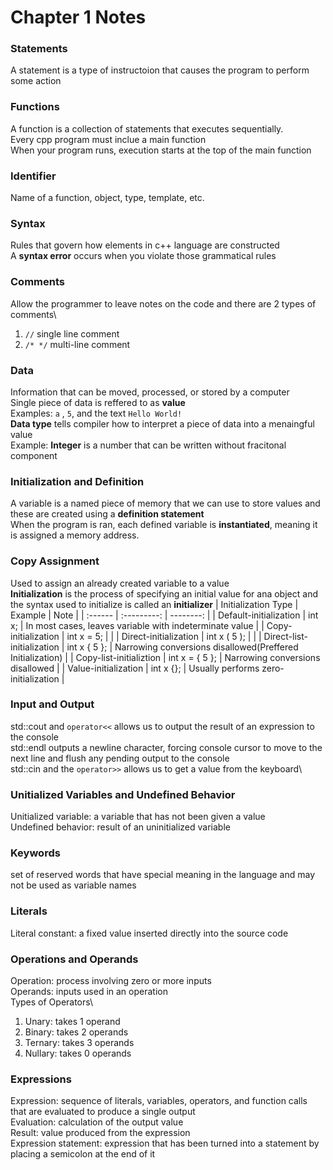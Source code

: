 # Chapter 1 Notes

### Statements
A statement is a type of instructoion that causes the program to perform some action

### Functions
A function is a collection of statements that executes sequentially.\
Every cpp program must inclue a main function\
When your program runs, execution starts at the top of the main function

### Identifier
Name of a function, object, type, template, etc.

### Syntax
Rules that govern how elements in c++ language are constructed\
A __syntax error__ occurs when you violate those grammatical rules


### Comments
Allow the programmer to leave notes on the code and there are 2 types of comments\
1. `//` single line comment
1. `/* */` multi-line comment

### Data
Information that can be moved, processed, or stored by a computer\
Single piece of data is reffered to as __value__\
Examples: `a` , `5`, and the text `Hello World!`\
__Data type__ tells compiler how to interpret a piece of data into a menaingful value\
Example: __Integer__ is a number that can be written without fracitonal component

### Initialization and Definition
A variable is a named piece of memory that we can use to store values and these are created using a __definition statement__\
When the program is ran, each defined variable is __instantiated__, meaning it is assigned a memory address.

### Copy Assignment
Used to assign an already created variable to a value \
__Initialization__ is the process of specifying an initial value for ana object and the syntax used to initialize is called an __initializer__
| Initialization Type | Example | Note |
| :------ | :---------: | --------: |
| Default-initialization | int x; | In most cases, leaves variable with indeterminate value |
| Copy-initialization | int x = 5; |  |
| Direct-initialization | int x ( 5 ); |  |
| Direct-list-initialization | int x { 5 }; | Narrowing conversions disallowed(Preffered Initialization) |
| Copy-list-initializtion | int x = { 5 }; | Narrowing conversions disallowed  |
| Value-initialization | int x {}; | Usually performs zero-initialization |


### Input and Output
std::cout and `operator<<` allows us to output the result of an expression to the console\
std::endl outputs a newline character, forcing console cursor to move to the next line and flush any pending output to the console\
std::cin and the `operator>>` allows us to get a value from the keyboard\

### Unitialized Variables and Undefined Behavior
Unitialized variable: a variable that has not been given a value\
Undefined behavior: result of an uninitialized variable

### Keywords
set of reserved words that have special meaning in the language and may not be used as variable names

### Literals
Literal constant: a fixed value inserted directly into the source code

### Operations and Operands
Operation: process involving zero or more inputs\
Operands: inputs used in an operation\
Types of Operators\
1. Unary: takes 1 operand
1. Binary: takes 2 operands
1. Ternary: takes 3 operands
1. Nullary: takes 0 operands

### Expressions
Expression: sequence of literals, variables, operators, and function calls that are evaluated to produce a single output\
Evaluation: calculation of the output value\
Result: value produced from the expression\
Expression statement: expression that has been turned into a statement by placing a semicolon at the end of it
